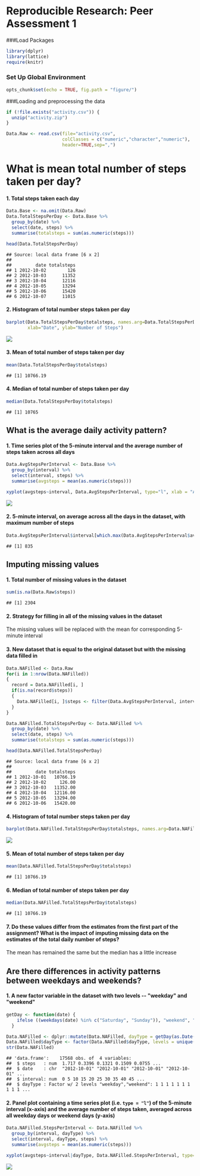 # Reproducible Research: Peer Assessment 1
###Load Packages

```r
library(dplyr)
library(lattice)
require(knitr)
```

### Set Up Global Environment

```r
opts_chunk$set(echo = TRUE, fig.path = "figure/")
```



###Loading and preprocessing the data

```r
if (!file.exists("activity.csv")) {
  unzip("activity.zip")
}

Data.Raw <- read.csv(file="activity.csv",
                     colClasses = c("numeric","character","numeric"),
                     header=TRUE,sep=",")
```

# What is mean total number of steps taken per day?

#### 1. Total steps taken each day

```r
Data.Base <- na.omit(Data.Raw)
Data.TotalStepsPerDay <- Data.Base %>% 
  group_by(date) %>%
  select(date, steps) %>%
  summarise(totalsteps = sum(as.numeric(steps)))

head(Data.TotalStepsPerDay)
```

```
## Source: local data frame [6 x 2]
## 
##         date totalsteps
## 1 2012-10-02        126
## 2 2012-10-03      11352
## 3 2012-10-04      12116
## 4 2012-10-05      13294
## 5 2012-10-06      15420
## 6 2012-10-07      11015
```

#### 2. Histogram of total number steps taken per day

```r
barplot(Data.TotalStepsPerDay$totalsteps, names.arg=Data.TotalStepsPerDay$date, ylim=c(0, 25000), 
        xlab="Date", ylab="Number of Steps")
```

![](figure/unnamed-chunk-4-1.png) 

#### 3. Mean of total number of steps taken per day

```r
mean(Data.TotalStepsPerDay$totalsteps)
```

```
## [1] 10766.19
```

#### 4. Median of total number of steps taken per day

```r
median(Data.TotalStepsPerDay$totalsteps)
```

```
## [1] 10765
```


## What is the average daily activity pattern?

#### 1. Time series plot of the 5-minute interval and the average number of steps taken across all days 

```r
Data.AvgStepsPerInterval <- Data.Base %>% 
  group_by(interval) %>%
  select(interval, steps) %>%
  summarise(avgsteps = mean(as.numeric(steps)))

xyplot(avgsteps~interval, Data.AvgStepsPerInterval, type="l", xlab = "Average Steps", ylab ="Intervals")
```

![](figure/unnamed-chunk-7-1.png) 

#### 2. 5-minute interval, on average across all the days in the dataset, with maximum number of steps

```r
Data.AvgStepsPerInterval$interval[which.max(Data.AvgStepsPerInterval$avgsteps)]
```

```
## [1] 835
```

## Imputing missing values

#### 1. Total number of missing values in the dataset

```r
sum(is.na(Data.Raw$steps))
```

```
## [1] 2304
```

#### 2. Strategy for filling in all of the missing values in the dataset
The missing values will be replaced with the mean for corresponding 5-minute interval

#### 3. New dataset that is equal to the original dataset but with the missing data filled in

```r
Data.NAFilled <- Data.Raw
for(i in 1:nrow(Data.NAFilled))
{
  record = Data.NAFilled[i, ]
  if(is.na(record$steps))
  {
    Data.NAFilled[i, ]$steps <- filter(Data.AvgStepsPerInterval, interval == record$interval)$avgsteps
  }
}
```


```r
Data.NAFilled.TotalStepsPerDay <- Data.NAFilled %>% 
  group_by(date) %>%
  select(date, steps) %>%
  summarise(totalsteps = sum(as.numeric(steps)))

head(Data.NAFilled.TotalStepsPerDay)
```

```
## Source: local data frame [6 x 2]
## 
##         date totalsteps
## 1 2012-10-01   10766.19
## 2 2012-10-02     126.00
## 3 2012-10-03   11352.00
## 4 2012-10-04   12116.00
## 5 2012-10-05   13294.00
## 6 2012-10-06   15420.00
```

#### 4. Histogram of total number steps taken per day

```r
barplot(Data.NAFilled.TotalStepsPerDay$totalsteps, names.arg=Data.NAFilled.TotalStepsPerDay$date, ylim=c(0, 25000), xlab="Date", ylab="Number of Steps")
```

![](figure/unnamed-chunk-12-1.png) 

#### 5. Mean of total number of steps taken per day

```r
mean(Data.NAFilled.TotalStepsPerDay$totalsteps)
```

```
## [1] 10766.19
```

#### 6. Median of total number of steps taken per day

```r
median(Data.NAFilled.TotalStepsPerDay$totalsteps)
```

```
## [1] 10766.19
```

#### 7. Do these values differ from the estimates from the first part of the assignment? What is the impact of imputing missing data on the estimates of the total daily number of steps?
The mean has remained the same but the median has a little increase

## Are there differences in activity patterns between weekdays and weekends?

#### 1. A new factor variable in the dataset with two levels -- "weekday" and "weekend"

```r
getDay <- function(date) {
    ifelse ((weekdays(date) %in% c("Saturday", "Sunday")), "weekend", "weekday")
  }

Data.NAFilled <- dplyr::mutate(Data.NAFilled, dayType = getDay(as.Date(date)))
Data.NAFilled$dayType <- factor(Data.NAFilled$dayType, levels = unique(Data.NAFilled$dayType))
str(Data.NAFilled)
```

```
## 'data.frame':	17568 obs. of  4 variables:
##  $ steps   : num  1.717 0.3396 0.1321 0.1509 0.0755 ...
##  $ date    : chr  "2012-10-01" "2012-10-01" "2012-10-01" "2012-10-01" ...
##  $ interval: num  0 5 10 15 20 25 30 35 40 45 ...
##  $ dayType : Factor w/ 2 levels "weekday","weekend": 1 1 1 1 1 1 1 1 1 1 ...
```

#### 2. Panel plot containing a time series plot (i.e. `type = "l"`) of the 5-minute interval (x-axis) and the average number of steps taken, averaged across all weekday days or weekend days (y-axis)


```r
Data.NAFilled.StepsPerInterval <- Data.NAFilled %>% 
  group_by(interval, dayType) %>%
  select(interval, dayType, steps) %>%
  summarise(avgsteps = mean(as.numeric(steps)))

xyplot(avgsteps~interval|dayType, Data.NAFilled.StepsPerInterval, type="l", xlab = "Interval", ylab = "Number of Steps", layout = c(1, 2))
```

![](figure/unnamed-chunk-16-1.png) 
